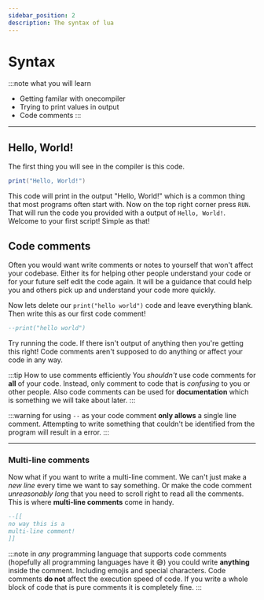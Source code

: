 ```yaml
---
sidebar_position: 2
description: The syntax of lua
---
```


# Syntax
:::note what you will learn
- Getting familar with onecompiler
- Trying to print values in output
- Code comments
:::

---

## Hello, World!
The first thing you will see in the compiler is this code. 

```lua
print("Hello, World!")
```

This code will print in the output "Hello, World!" which is a common thing that most programs often start with. Now on the top right corner press `RUN`. That will run the code you provided with a output of `Hello, World!`. Welcome to your first script! Simple as that!

## Code comments
Often you would want write comments or notes to yourself that won't affect your codebase. Either its for helping other people understand your code or for your future self edit the code again. It will be a guidance that could help you and others pick up and understand your code more quickly.

Now lets delete our `print("hello world")` code and leave everything blank. Then write this as our first code comment!

```lua
--print("hello world")
```

Try running the code. If there isn't output of anything then you're getting this right! Code comments aren't supposed to do anything or affect your code in any way. 

:::tip How to use comments efficiently
You *shouldn't* use code comments for **all** of your code. Instead, only comment to code that is *confusing* to you or other people. Also code comments can be used for **documentation** which is something we will take about later.
:::

:::warning
for using `--` as your code comment **only allows** a single line comment. Attempting to write something that couldn't be identified from the program will result in a error.
:::

---
### Multi-line comments
Now what if you want to write a multi-line comment. We can't just make a *new line* every time we want to say something. Or make the code comment *unreasonably long* that you need to scroll right to read all the comments. This is where **multi-line comments** come in handy.

```lua
--[[
no way this is a 
multi-line comment!
]]
```

:::note
in *any* programming language that supports code comments (hopefully all programming languages have it 😅) you could write **anything** inside the comment. Including emojis and special characters. Code comments **do not** affect the execution speed of code. If you write a whole block of code that is pure comments it is completely fine.
:::